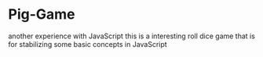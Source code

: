 # Pig-Game
another experience with JavaScript
this is a interesting roll dice game that is for stabilizing some basic concepts in JavaScript 
